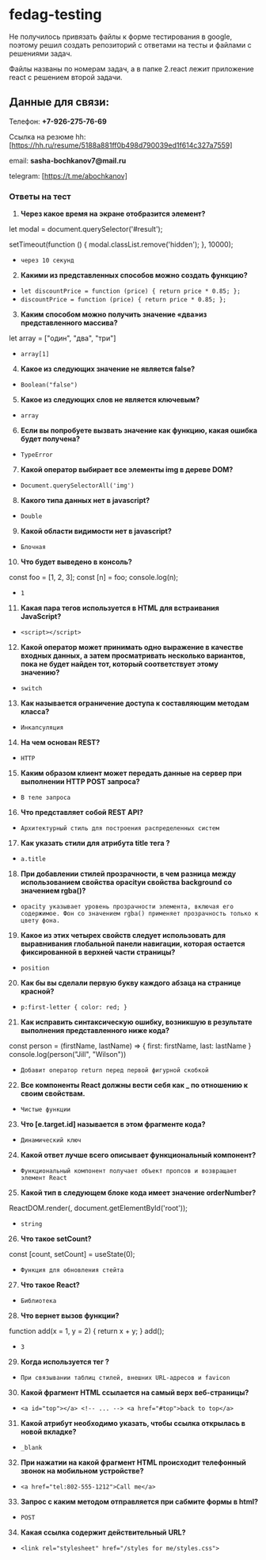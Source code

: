 # fedag-testing
Не получилось привязать файлы к форме тестирования в google, поэтому решил создать репозиторий с ответами на тесты и файлами с решениями задач.

Файлы названы по номерам задач, а в папке 2.react лежит приложение react с решением второй задачи.

## Данные для связи:
Телефон: __+7-926-275-76-69__

Ссылка на резюме hh: [https://hh.ru/resume/5188a881ff0b498d790039ed1f614c327a7559]

email: __sasha-bochkanov7@mail.ru__

telegram: [https://t.me/abochkanov]

### Ответы на тест
1. __Через какое время на экране отобразится элемент?__

let modal = document.querySelector('#result');

setTimeout(function () {
  modal.classList.remove('hidden');
}, 10000);

- `через 10 секунд`

2. __Какими из представленных способов можно создать функцию?__
- `let discountPrice = function (price) { return price * 0.85; };`
- `discountPrice = function (price) { return price * 0.85; };`

3. __Каким способом можно получить значение «два»из представленного массива?__

let array = ["один", "два", "три"]

- `array[1]`

4. __Какое из следующих значение не является false?__
- `Boolean("false")`

5. __Какое из следующих слов не является ключевым?__
- `array`

6. __Если вы попробуете вызвать значение как функцию, какая ошибка будет получена?__
- `TypeError`

7. __Какой оператор выбирает все элементы img в дереве DOM?__
- `Document.querySelectorAll('img')`

8. __Какого типа данных нет в javascript?__
- `Double`

9. __Какой области видимости нет в javascript?__
- `Блочная`

10. __Что будет выведено в консоль?__

const foo = [1, 2, 3]; const [n] = foo; console.log(n);

- `1`

11. __Какая пара тегов используется в HTML для встраивания JavaScript?__
- `<script></script>`

12. __Какой оператор может принимать одно выражение в качестве входных данных, а затем просматривать несколько вариантов, пока не будет найден тот, который соответствует этому значению?__
- `switch`

13. __Как называется ограничение доступа к составляющим методам класса?__
- `Инкапсуляция`

14. __На чем основан REST?__
- `HTTP`

15. __Каким образом клиент может передать данные на сервер при выполнении HTTP POST запроса?__
- `В теле запроса`

16. __Что представляет собой REST API?__
- `Архитектурный стиль для построения распределенных систем`

17. __Как указать стили для атрибута title тега <a>?__
- `a.title`

18. __При добавлении стилей прозрачности, в чем разница между использованием свойства opacityи свойства background со значением rgba()?__
- `opacity указывает уровень прозрачности элемента, включая его содержимое. Фон со значением rgba() применяет прозрачность только к цвету фона.`

19. __Какое из этих четырех свойств следует использовать для выравнивания глобальной панели навигации, которая остается фиксированной в верхней части страницы?__
- `position`

20. __Как бы вы сделали первую букву каждого абзаца на странице красной?__
- `p:first-letter { color: red; }`

21. __Как исправить синтаксическую ошибку, возникшую в результате выполнения представленного ниже кода?__

const person = (firstName, lastName) => { first: firstName, last: lastName } console.log(person("Jill", "Wilson"))

- `Добавит оператор return перед первой фигурной скобкой`

22. __Все компоненты React должны вести себя как _ по отношению к своим свойствам.__
- `Чистые функции`

23. __Что [e.target.id] называется в этом фрагменте кода?__
- `Динамический ключ`

24. __Какой ответ лучше всего описывает функциональный компонент?__
- `Функциональный компонент получает объект пропсов и возвращает элемент React`

25. __Какой тип в следующем блоке кода имеет значение orderNumber?__

ReactDOM.render(<Message orderNumber="16" />, document.getElementById('root'));

- `string`

26. __Что такое setCount?__

const [count, setCount] = useState(0);

- `Функция для обновления стейта`

27. __Что такое React?__
- `Библиотека`

28. __Что вернет вызов функции?__

function add(x = 1, y = 2) { return x + y; } 
add();

- `3`

29. __Когда используется тег <link>?__
- `При связывании таблиц стилей, внешних URL-адресов и favicon`

30. __Какой фрагмент HTML ссылается на самый верх веб-страницы?__
- `<a id="top"></a> <!-- ... --> <a href="#top">back to top</a>`

31. __Какой атрибут необходимо указать, чтобы ссылка открылась в новой вкладке?__
- `_blank`

32. __При нажатии на какой фрагмент HTML происходит телефонный звонок на мобильном устройстве?__
- `<a href="tel:802-555-1212">Call me</a>`

33. __Запрос с каким методом отправляется при сабмите формы в html?__
- `POST`

34. __Какая ссылка содержит действительный URL?__
- `<link rel="stylesheet" href="/styles for me/styles.css">`
